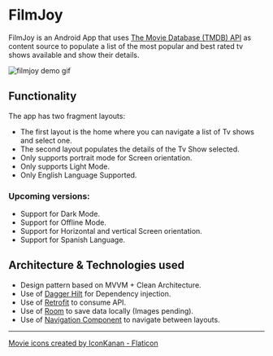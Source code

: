 # FilmJoy

FilmJoy is an Android App that uses [ The Movie Database (TMDB) API](https://www.themoviedb.org/about) as content source to populate a list of the most popular and best rated tv shows available and show their details.

![filmjoy demo gif](https://media.giphy.com/media/TapAlg10zAfDxXBltT/giphy.gif)

## Functionality ##

The app has two fragment layouts:
* The first layout is the home where you can navigate a list of Tv shows and select one.
* The second layout populates the details of the Tv Show selected.
* Only supports portrait mode for Screen orientation.
* Only supports Light Mode.
* Only English Language Supported.

### Upcoming versions:

* Support for Dark Mode.
* Support for Offline Mode.
* Support for Horizontal and vertical Screen orientation.
* Support for Spanish Language.

## Architecture & Technologies used ##

* Design pattern based on MVVM + Clean Architecture.
* Use of [Dagger Hilt](https://developer.android.com/training/dependency-injection/hilt-android) for Dependency injection.
* Use of [Retrofit](https://square.github.io/retrofit/) to consume API.
* Use of [Room](https://developer.android.com/training/data-storage/room) to save data locally (Images pending).
* Use of [Navigation Component](https://developer.android.com/guide/navigation/navigation-getting-started) to navigate between layouts.

---

<a href="https://www.flaticon.com/free-icons/movie" title="movie icons">Movie icons created by IconKanan - Flaticon</a>
